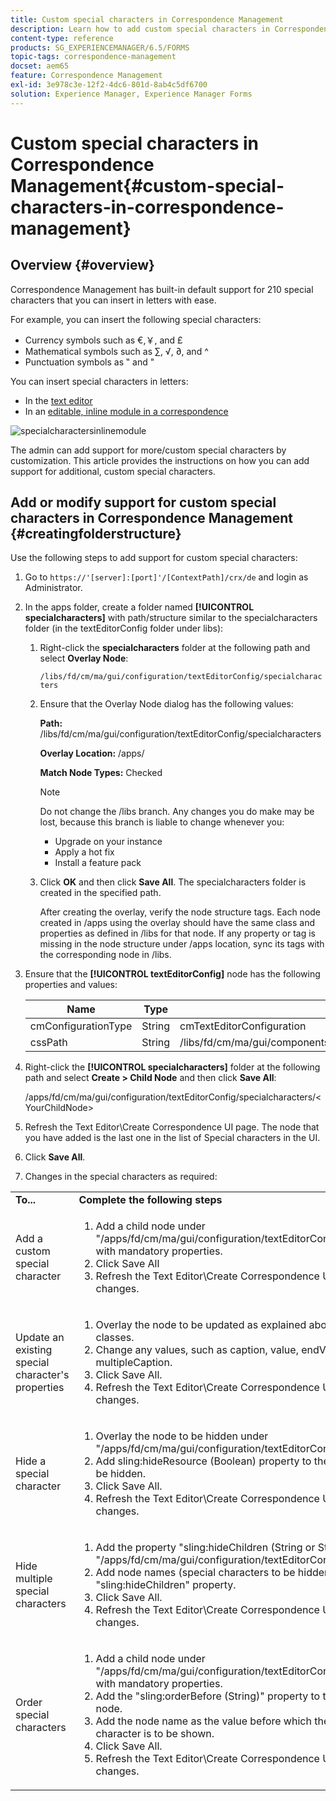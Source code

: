 ```yaml
---
title: Custom special characters in Correspondence Management
description: Learn how to add custom special characters in Correspondence Management.
content-type: reference
products: SG_EXPERIENCEMANAGER/6.5/FORMS
topic-tags: correspondence-management
docset: aem65
feature: Correspondence Management
exl-id: 3e978c3e-12f2-4dc6-801d-8ab4c5df6700
solution: Experience Manager, Experience Manager Forms
---
```

# Custom special characters in Correspondence Management{#custom-special-characters-in-correspondence-management}

## Overview {#overview}

Correspondence Management has built-in default support for 210 special characters that you can insert in letters with ease.

For example, you can insert the following special characters:

* Currency symbols such as &euro;,￥, and £
* Mathematical symbols such as ∑, √, ∂, and ^
* Punctuation symbols as ‟ and "

You can insert special characters in letters:

* In the [text editor](/help/forms/using/document-fragments.md#createtext)
* In an [editable, inline module in a correspondence](../../forms/using/create-correspondence.md#managecontent)

![specialcharactersinlinemodule](assets/specialcharactersinlinemodule.png)

The admin can add support for more/custom special characters by customization. This article provides the instructions on how you can add support for additional, custom special characters.

## Add or modify support for custom special characters in Correspondence Management {#creatingfolderstructure}

Use the following steps to add support for custom special characters:

1. Go to `https://'[server]:[port]'/[ContextPath]/crx/de` and login as Administrator.
1. In the apps folder, create a folder named **[!UICONTROL specialcharacters]** with path/structure similar to the specialcharacters folder (in the textEditorConfig folder under libs):

    1. Right-click the **specialcharacters** folder at the following path and select **Overlay Node**:

       `/libs/fd/cm/ma/gui/configuration/textEditorConfig/specialcharacters`

    1. Ensure that the Overlay Node dialog has the following values:

       **Path:** /libs/fd/cm/ma/gui/configuration/textEditorConfig/specialcharacters

       **Overlay Location:** /apps/

       **Match Node Types:** Checked

       >[!NOTE]
       >
       >Do not change the /libs branch. Any changes you do make may be lost, because this branch is liable to change whenever you:
       >
       >
       >
       >    * Upgrade on your instance
       >    * Apply a hot fix
       >    * Install a feature pack
       >
       >

    1. Click **OK** and then click **Save All**. The specialcharacters folder is created in the specified path.

       After creating the overlay, verify the node structure tags. Each node created in /apps using the overlay should have the same class and properties as defined in /libs for that node. If any property or tag is missing in the node structure under /apps location, sync its tags with the corresponding node in /libs.

1. Ensure that the **[!UICONTROL textEditorConfig]** node has the following properties and values:

   | Name |Type |Value |
   |---|---|---|
   | cmConfigurationType |String |cmTextEditorConfiguration |
   | cssPath |String |/libs/fd/cm/ma/gui/components/admin/createasset/textcontrol/clientlibs/textcontrol |

1. Right-click the **[!UICONTROL specialcharacters]** folder at the following path and select **Create &gt; Child Node** and then click **Save All**:

   /apps/fd/cm/ma/gui/configuration/textEditorConfig/specialcharacters/&lt;YourChildNode&gt;

1. Refresh the Text Editor\Create Correspondence UI page. The node that you have added is the last one in the list of Special characters in the UI.
1. Click **Save All**.
1. Changes in the special characters as required:

<table>
 <tbody>
  <tr>
   <td><strong>To...</strong></td>
   <td><strong>Complete the following steps</strong></td>
  </tr>
  <tr>
   <td>Add a custom special character</td>
   <td>
    <ol>
     <li>Add a child node under "/apps/fd/cm/ma/gui/configuration/textEditorConfig/specialcharacters" with mandatory properties.</li>
     <li>Click Save All</li>
     <li>Refresh the Text Editor\Create Correspondence UI so you can see the changes.</li>
    </ol> </td>
  </tr>
  <tr>
   <td>Update an existing special character's properties</td>
   <td>
    <ol>
     <li>Overlay the node to be updated as explained above and verify tags and classes.</li>
     <li>Change any values, such as caption, value, endValue, and multipleCaption. </li>
     <li>Click Save All. </li>
     <li>Refresh the Text Editor\Create Correspondence UI so you can see the changes.</li>
    </ol> </td>
  </tr>
  <tr>
   <td>Hide a special character</td>
   <td>
    <ol>
     <li>Overlay the node to be hidden under "/apps/fd/cm/ma/gui/configuration/textEditorConfig/specialcharacters"</li>
     <li>Add sling:hideResource (Boolean) property to the node (under apps) to be hidden. </li>
     <li>Click Save All. </li>
     <li>Refresh the Text Editor\Create Correspondence UI so you can see the changes.<br /> </li>
    </ol> </td>
  </tr>
  <tr>
   <td>Hide multiple special characters</td>
   <td>
    <ol>
     <li>Add the property "sling:hideChildren (String or String[])" to "/apps/fd/cm/ma/gui/configuration/textEditorConfig/specialcharacters". </li>
     <li>Add node names (special characters to be hidden) as values for the "sling:hideChildren" property. </li>
     <li>Click Save All. </li>
     <li>Refresh the Text Editor\Create Correspondence UI so you can see the changes.<br /> </li>
    </ol> </td>
  </tr>
  <tr>
   <td>Order special characters</td>
   <td>
    <ol>
     <li>Add a child node under "/apps/fd/cm/ma/gui/configuration/textEditorConfig/specialcharacters" with mandatory properties. </li>
     <li>Add the "sling:orderBefore (String)" property to the newly created child node. </li>
     <li>Add the node name as the value before which the newly added special character is to be shown. </li>
     <li>Click Save All. </li>
     <li>Refresh the Text Editor\Create Correspondence UI so you can see the changes.<br /> </li>
    </ol> </td>
  </tr>
 </tbody>
</table>
